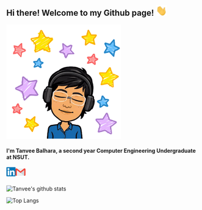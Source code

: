 ## Hi there!  Welcome to my Github page! <img src="https://github.com/tanvee09/tanvee09/blob/master/images/Hi.gif" width="29px">  
<img src="https://github.com/tanvee09/tanvee09/blob/master/images/heya.gif" width="300px">  
  
#### I'm Tanvee Balhara, a second year Computer Engineering Undergraduate at NSUT.
<!--  
- 🔭 I’m currently working on a Web Development project
- 🌱 I’m currently learning Machine Learning
- 🤔 I’m looking forward to learning App Development -->

<a href="https://www.linkedin.com/in/tanvee-balhara">
  <img align="left" alt="Tanvee Balhara | Linkedin" width="24px" src="https://github.com/tanvee09/tanvee09/blob/master/images/Linkedin.svg" />
</a>
<a href="mailto:balharatanvee@gmail.com">
  <img align="left" alt="Tanvee Balhara | Gmail" width="26px" src="https://github.com/tanvee09/tanvee09/blob/master/images/Gmail.svg" />
</a>    
  
<br/>  
<br/>  

![Tanvee's github stats](https://github-readme-stats.vercel.app/api?username=tanvee09&show_icons=true&count_private=true&hide=stars,issues)


![Top Langs](https://github-readme-stats.vercel.app/api/top-langs/?username=tanvee09)
